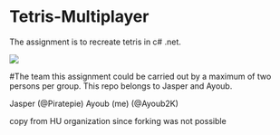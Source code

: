 # Tetris-Multiplayer

The assignment is to recreate tetris in c# .net.

![](https://github.com/Ayoub2K/Tetris-Multiplayer/tetris.gif)

#The team
this assignment could be carried out by a maximum of two persons per group. This repo belongs to Jasper and Ayoub.

Jasper (@Piratepie)
Ayoub (me) (@Ayoub2K)

copy from HU organization since forking was not possible
